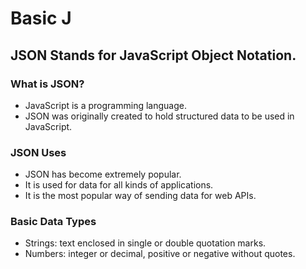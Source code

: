 # Basic J

## JSON Stands for JavaScript Object Notation. 

### What is JSON? 
- JavaScript is a programming language. 
- JSON was originally created to hold structured data to be used in JavaScript. 

### JSON Uses 
- JSON has become extremely popular. 
- It is used for data for all kinds of applications. 
- It is the most popular way of sending data for web APIs. 

### Basic Data Types
- Strings: text enclosed in single or double quotation marks. 
- Numbers: integer or decimal, positive or negative without quotes. 



